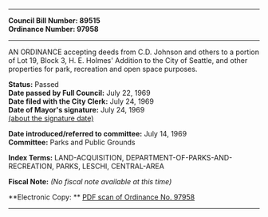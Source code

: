 * * * * *  
  
**Council Bill Number: [](#h0)[](#h2)89515**   
**Ordinance Number: 97958**  
  
* * * * *  
  
AN ORDINANCE accepting deeds from C.D. Johnson and others to a portion of Lot 19, Block 3, H. E. Holmes' Addition to the City of Seattle, and other properties for park, recreation and open space purposes.  
  
**Status:** Passed   
**Date passed by Full Council:** July 22, 1969   
**Date filed with the City Clerk:** July 24, 1969   
**Date of Mayor's signature:** July 24, 1969   
[(about the signature date)](/~public/approvaldate.htm)   
  
  
**Date introduced/referred to committee:** July 14, 1969   
**Committee:** Parks and Public Grounds   
  
**Index Terms:** LAND-ACQUISITION, DEPARTMENT-OF-PARKS-AND-RECREATION, PARKS, LESCHI, CENTRAL-AREA  
  
**Fiscal Note:** *(No fiscal note available at this time)*  
  
**Electronic Copy: ** [PDF scan of Ordinance No. 97958](/~archives/Ordinances/Ord_97958.pdf)  
  
* * * * *  
